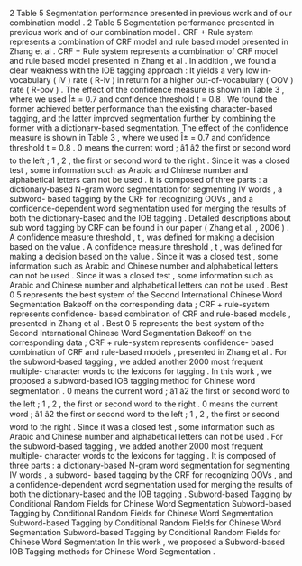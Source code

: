 2 Table 5 Segmentation performance presented in previous work and of our combination model . 
2 Table 5 Segmentation performance presented in previous work and of our combination model . 
CRF + Rule system represents a combination of CRF model and rule based model presented in Zhang et al . 
CRF + Rule system represents a combination of CRF model and rule based model presented in Zhang et al . 
In addition , we found a clear weakness with the IOB tagging approach : It yields a very low in-vocabulary ( IV ) rate ( R-iv ) in return for a higher out-of-vocabulary ( OOV ) rate ( R-oov ) . 
The effect of the confidence measure is shown in Table 3 , where we used Î± = 0.7 and confidence threshold t = 0.8 . 
We found the former achieved better performance than the existing character-based tagging, and the latter improved segmentation further by combining the former with a dictionary-based segmentation.
The effect of the confidence measure is shown in Table 3 , where we used Î± = 0.7 and confidence threshold t = 0.8 . 
0 means the current word ; â1 â2 the first or second word to the left ; 1 , 2 , the first or second word to the right . 
Since it was a closed test , some information such as Arabic and Chinese number and alphabetical letters can not be used . 
It is composed of three parts : a dictionary-based N-gram word segmentation for segmenting IV words , a subword- based tagging by the CRF for recognizing OOVs , and a confidence-dependent word segmentation used for merging the results of both the dictionary-based and the IOB tagging . 
Detailed descriptions about sub word tagging by CRF can be found in our paper ( Zhang et al. , 2006 ) . 
A confidence measure threshold , t , was defined for making a decision based on the value . 
A confidence measure threshold , t , was defined for making a decision based on the value . 
Since it was a closed test , some information such as Arabic and Chinese number and alphabetical letters can not be used . 
Since it was a closed test , some information such as Arabic and Chinese number and alphabetical letters can not be used . 
Best 0 5 represents the best system of the Second International Chinese Word Segmentation Bakeoff on the corresponding data ; CRF + rule-system represents confidence- based combination of CRF and rule-based models , presented in Zhang et al . 
Best 0 5 represents the best system of the Second International Chinese Word Segmentation Bakeoff on the corresponding data ; CRF + rule-system represents confidence- based combination of CRF and rule-based models , presented in Zhang et al . 
For the subword-based tagging , we added another 2000 most frequent multiple- character words to the lexicons for tagging . 
In this work , we proposed a subword-based IOB tagging method for Chinese word segmentation . 
0 means the current word ; â1 â2 the first or second word to the left ; 1 , 2 , the first or second word to the right . 
0 means the current word ; â1 â2 the first or second word to the left ; 1 , 2 , the first or second word to the right . 
Since it was a closed test , some information such as Arabic and Chinese number and alphabetical letters can not be used . 
For the subword-based tagging , we added another 2000 most frequent multiple- character words to the lexicons for tagging . 
It is composed of three parts : a dictionary-based N-gram word segmentation for segmenting IV words , a subword- based tagging by the CRF for recognizing OOVs , and a confidence-dependent word segmentation used for merging the results of both the dictionary-based and the IOB tagging . 
Subword-based Tagging by Conditional Random Fields for Chinese Word Segmentation
Subword-based Tagging by Conditional Random Fields for Chinese Word Segmentation
Subword-based Tagging by Conditional Random Fields for Chinese Word Segmentation
Subword-based Tagging by Conditional Random Fields for Chinese Word Segmentation
In this work , we proposed a Subword-based IOB Tagging methods for Chinese Word Segmentation . 